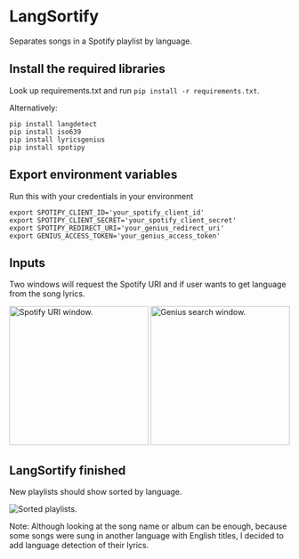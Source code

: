 # LangSortify
Separates songs in a Spotify playlist by language.

## Install the required libraries
Look up requirements.txt and run `pip install -r requirements.txt`.

Alternatively:
```console
pip install langdetect
pip install iso639
pip install lyricsgenius
pip install spotipy
```

## Export environment variables
Run this with your credentials in your environment
```console
export SPOTIPY_CLIENT_ID='your_spotify_client_id'
export SPOTIPY_CLIENT_SECRET='your_spotify_client_secret'
export SPOTIPY_REDIRECT_URI='your_genius_redirect_uri'
export GENIUS_ACCESS_TOKEN='your_genius_access_token'
```
## Inputs
Two windows will request the Spotify URI and if user wants to get language from the song lyrics.

<img src="/screenshots/spotify_uri.png" alt="Spotify URI window." width="250"/>

<img src="/screenshots/genius_window.png" alt="Genius search window." width="250"/>

## LangSortify finished
New playlists should show sorted by language.

![Sorted playlists.](/screenshots/sorted_playlists.png?raw=true)

Note: Although looking at the song name or album can be enough, because some songs were sung in another language with English titles, I decided to add language detection of their lyrics.
